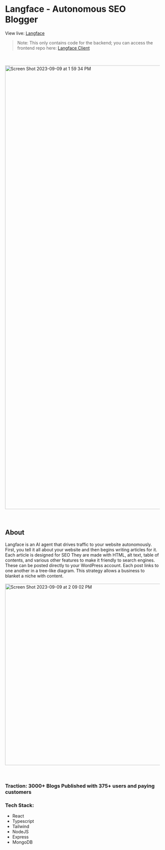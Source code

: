 
# Langface - Autonomous SEO Blogger
View live: [Langface](https://www.langface.ai)
> Note: This only contains code for the backend; you can access the frontend repo here: [Langface Client](https://github.com/paaatrrrick/langface-client)
<br/>
<br/>

<img width="1440" alt="Screen Shot 2023-09-09 at 1 59 34 PM" src="https://github.com/paaatrrrick/langface/assets/88113528/e4ce079e-6b45-468b-b9e0-350a5e802c0c"/>
<br/>
<br/>
<br/>

## About

Langface is an AI agent that drives traffic to your website autonomously. First, you tell it all about your website and then begins writing articles for it. Each article is designed for SEO
They are made with HTML, alt text, table of contents, and various other features to make it friendly to search engines. These can be posted directly to your WordPress account. Each post links to one another in a tree-like diagram. This strategy allows a business to blanket a niche with content.
<br/>
<br/>
<img width="589" alt="Screen Shot 2023-09-09 at 2 09 02 PM" src="https://github.com/paaatrrrick/langface/assets/88113528/c27850f1-c20f-46c3-9519-6a58df6ca005"/>
<br/>
<br/>
<br/>
<h3>Traction: 3000+ Blogs Published with 375+ users and paying customers<h3/>
<h3>Tech Stack:</h3> 
  <ul>
    <li>React</li>
    <li>Typescript</li>
    <li>Tailwind</li>
    <li>NodeJS</li>
    <li>Express</li>
    <li>MongoDB</li>
  </ul>

